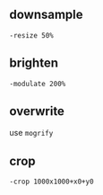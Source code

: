 
## downsample

`-resize 50%`
 
 
## brighten

 `-modulate 200%`
 
 
## overwrite

use `mogrify`


## crop

`-crop 1000x1000+x0+y0`
